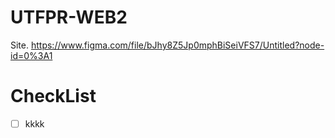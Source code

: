 # UTFPR-WEB2
Site.
https://www.figma.com/file/bJhy8Z5Jp0mphBiSeiVFS7/Untitled?node-id=0%3A1

# CheckList
-[ ] kkkk
